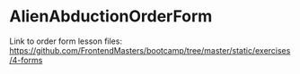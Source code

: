 # AlienAbductionOrderForm

Link to order form lesson files:
https://github.com/FrontendMasters/bootcamp/tree/master/static/exercises/4-forms
